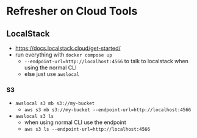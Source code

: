 # Refresher on Cloud Tools

## LocalStack

- https://docs.localstack.cloud/get-started/
- run everything with `docker compose up`
  - `--endpoint-url=http://localhost:4566` to talk to localstack when using the normal CLI
  - else just use `awslocal`

### S3

- `awslocal s3 mb s3://my-bucket`
    - `aws s3 mb s3://my-bucket --endpoint-url=http://localhost:4566`
- `awslocal s3 ls`
    - when using normal CLI use the endpoint
    - `aws s3 ls --endpoint-url=http://localhost:4566`